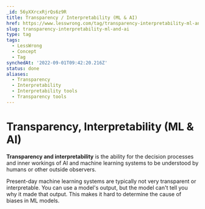 ```yaml
---
_id: 56yXXrcxRjrQs6z9R
title: Transparency / Interpretability (ML & AI)
href: https://www.lesswrong.com/tag/transparency-interpretability-ml-and-ai
slug: transparency-interpretability-ml-and-ai
type: tag
tags:
  - LessWrong
  - Concept
  - Tag
synchedAt: '2022-09-01T09:42:20.216Z'
status: done
aliases:
  - Transparency
  - Interpretability
  - Interpretability tools
  - Transparency tools
---
```


# Transparency, Interpretability (ML & AI)

**Transparency and interpretability** is the ability for the decision processes and inner workings of AI and machine learning systems to be understood by humans or other outside observers.

Present-day machine learning systems are typically not very transparent or interpretable. You can use a model's output, but the model can't tell you why it made that output. This makes it hard to determine the cause of biases in ML models.

